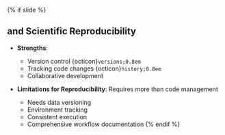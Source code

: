 {% if slide %}
## <i class="fab fa-git"></i> and Scientific Reproducibility

- **<i class="fab fa-git"></i> Strengths**:
  - Version control {octicon}`versions;0.8em`
  - Tracking code changes {octicon}`history;0.8em`
  - Collaborative development <i class="fa-regular fa-handshake"></i>

- **Limitations for Reproducibility**: Requires more than code management
  - Needs data versioning
  - Environment tracking
  - Consistent execution
  - Comprehensive workflow documentation
{% endif %}
